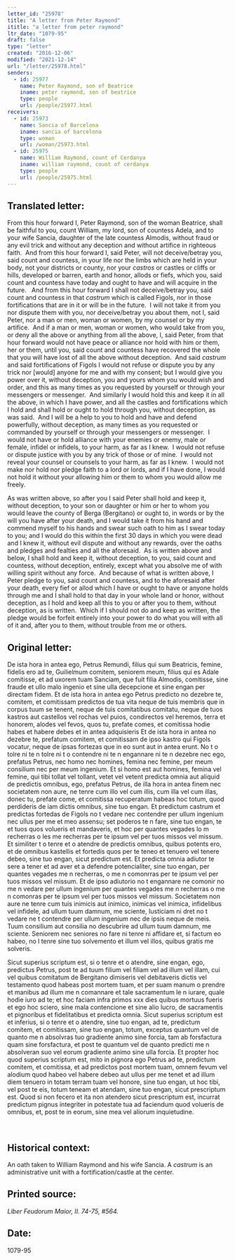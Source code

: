 ```yaml
---
letter_id: "25978"
title: "A letter from Peter Raymond"
ititle: "a letter from peter raymond"
ltr_date: "1079-95"
draft: false
type: "letter"
created: "2016-12-06"
modified: "2021-12-14"
url: "/letter/25978.html"
senders:
  - id: 25977
    name: Peter Raymond, son of Beatrice
    iname: peter raymond, son of beatrice
    type: people
    url: /people/25977.html
receivers:
  - id: 25973
    name: Sancia of Barcelona
    iname: sancia of barcelona
    type: woman
    url: /woman/25973.html
  - id: 25975
    name: William Raymond, count of Cerdanya
    iname: william raymond, count of cerdanya
    type: people
    url: /people/25975.html
---
```

<h2> Translated letter:</h2><p>From this hour forward I, Peter Raymond, son of the woman Beatrice, shall be faithful to you, count William, my lord, son of countess Adela, and to your wife Sancia, daughter of the late countess Almodis, without fraud or any evil trick and without any deception and without artifice in righteous faith.&nbsp; And from this hour forward I, said Peter, will not deceive/betray you, said count and countess, in your life nor the limbs which are held in your body, not your districts or county, nor your <i>castros</i> or castles or cliffs or hills, developed or barren, earth and honor, allods or fiefs, which you, said count and countess have today and ought to have and will acquire in the future.&nbsp;&nbsp; And from this hour forward I shall not deceive/betray you, said count and countess in that <i>castrum</i> which is called Figols, nor in those fortifications that are in it or will be in the future.&nbsp; I will not take it from you nor dispute them with you, nor deceive/betray you about them, not I, said Peter, nor a man or men, woman or women, by my counsel or by my artifice.&nbsp; And if a man or men, woman or women, who would take from you, or deny all the above or anything from all the above, I, said Peter, from that hour forward would not have peace or alliance nor hold with him or them, her or them, until you, said count and countess have recovered the whole that you will have lost of all the above without deception.&nbsp; And said <i>castrum </i>and said fortifications of Figols I would not refuse or dispute you by any trick nor [would] anyone for me and with my consent; but I would give you power over it, without deception, you and yours whom you would wish and order, and this as many times as you requested by yourself or through your messengers or messenger.&nbsp; And similarly I would hold this and keep it in all the above, in which I have power, and all the castles and fortifications which I hold and shall hold or ought to hold through you, without deception, as was said.&nbsp; And I will be a help to you to hold and have and defend powerfully, without deception, as many times as you requested or commanded by yourself or through your messengers or messenger.&nbsp; I would not have or hold alliance with your enemies or enemy, male or female, infidel or infidels, to your harm, as far as I knew.&nbsp; I would not refuse or dispute justice with you by any trick of those or of mine.&nbsp; I would not reveal your counsel or counsels to your harm, as far as I knew.&nbsp; I would not make nor hold nor pledge faith to a lord or lords, and if I have done, I would not hold it without your allowing him or them to whom you would allow me freely.</p><p>As was written above, so after you I said Peter shall hold and keep it, without deception, to your son or daughter or him or her to whom you would leave the county of Berga (Bergitano) or ought to, in words or by the will you have after your death, and I would take it from his hand and commend myself to his hands and swear such oath to him as I swear today to you; and I would do this within the first 30 days in which you were dead and I knew it, without evil dispute and without any rewards, over the oaths and pledges and fealties and all the aforesaid.&nbsp; As is written above and below, I shall hold and keep it, without deception, to you, said count and countess, without deception, entirely, except what you absolve me of with willing spirit without any force.&nbsp; And because of what is written above, I Peter pledge to you, said count and countess, and to the aforesaid after your death, every fief or allod which I have or ought to have or anyone holds through me and I shall hold to that day in your whole land or honor, without deception, as I hold and keep all this to you or after you to them, without deception, as is written.&nbsp; Which if I should not do and keep as written, the pledge would be forfeit entirely into your power to do what you will with all of it and, after you to them, without trouble from me or others.&nbsp;</p><h2 class="mt-4"> Original letter:</h2><p>De ista hora in antea ego, Petrus Remundi, filius qui sum Beatricis, femine, fidelis ero ad te, Guilielmum comitem, seniorem meum, filius qui es Adale comitisse, et ad uxorem tuam Sanciam, que fuit filia Almodis, comitisse, sine fraude et ullo malo ingenio et sine ulla decepcione et sine engan per directam fidem. Et de ista hora in antea ego Petrus predicto no dezebre te, comitem, et comitissam predictos de tua vita neque de tuis membris que in corpus tuum se tenent, neque de tuis comitatibus comitatu, neque de tuos kastros aut castellos vel rochas vel puios, condirectos vel heremos, terra et honorem, alodes vel fevos, quos tu, prefate comes, et comitissa hodie habes et habere debes et in antea adquisieris Et de ista hora in antea no dezebre te, prefatum comitem, et comitissam de ipso kastro qui Figols vocatur, neque de ipsas fortezas que in eo sunt aut in antea erunt. No t o tolre ni te n tolre ni t o contendre ni te n engannare ni te n dezebre nec ego, prefatus Petrus, nec homo nec homines, femina nec femine, per meum consilium nec per meum ingenium. Et si homo est aut homines, femina vel femine, qui tibi tollat vel tollant, vetet vel vetent predicta omnia aut aliquid de predictis omnibus, ego, prefatus Petrus, de illa hora in antea finem nec societatem non aure, ne tenre cum illo vel cum illis, cum illa vel cum illas, donec tu, prefate come, et comitissa recuperatum habeas hoc totum, quod perdideris de iam dictis omnibus, sine tuo engan. Et predictum castrum et predictas fortedas de Figols no t vedare nec contendre per ullum ingenium nec ullus per me et meo assensu; set poderos te n fare, sine tuo engan, te et tuos quos volueris et mandaveris, et hoc per quantes vegades lo m recherras o les me recherras per te ipsum vel per tuos missos vel missum. Et si­militer t o tenre et o atendre de predictis omnibus, quibus potents ero, et de omnibus kastellis et fortedis quos per te teneo et tenuero vel tenere debeo, sine tuo engan, sicut predictum est. Et predicta omnia adiutor te sere a tener et ad aver et a defendre potencialiter, sine tuo engan, per quantes vegades me n recherras, o me n comonrras per te ipsum vel per tuos missos vel missum. Et de ipso adiutorio no t engannare ne comonir no me n vedare per ullum ingenium per quantes vegades me n recherras o me n comonras per te ipsum vel per tuos missos vel missum. Societatem non aure ne tenre cum tuis inimicis aut inimico, inimicas vel inimica, infidelibus vel infidele, ad ullum tuum damnum, me sciente, Iusticiam ni dret no t vedare ne t contendre per ullum ingenium nec de ipsis neque de meis. Tuum consilium aut consilia no descubrire ad ullum tuum damnum, me sciente. Seniorem nec seniores no fare ni tenre ni affidare et, si factum eo habeo, no l tenre sine tuo solvemento et illum vel illos, quibus gratis me solveris.</p><p>Sicut superius scriptum est, si o tenre et o atendre, sine engan, ego, predictus Petrus, post te ad tuum filium vel filiam vel ad illum vel illam, cui vel quibus comitatum de Bergitano dimiseris vel debitaveris dictis vel testamento quod habeas post mortem tuam, et per suam manum o prendre et manibus ad illum me n comannare et tale sacramentum le n iurare, quale hodie iuro ad te; et hoc faciam infra primos xxx dies quibus mortuus fueris et ego hoc sciero, sine mala contencione et sine alio lucro, de sacramentis et pignoribus et fidelitatibus et predicta omnia. Sicut superius scriptum est et inferius, si o tenre et o atendre, sine tuo engan, ad te, predictum comitem, et comitissam, sine tuo engan, totum, exceptus quantum vel de quanto me n absolvras tuo gradiente animo sine forcia, tam ab forsfactura quam sine forsfactura, et post te quantum vel de quanto predicti me n absolveran suo vel eorum gradiente animo sine ulla forcia. Et propter hoc quod superius scriptum est, mito in pignora ego Petrus ad te, predictum comitem, et comitissa, et ad predictos post mortem tuam, omnem fevum vel alodium quod habeo vel habere debeo aut ullus per me tenet et ad illum diem tenuero in totam terram tuam vel honore, sine tuo engan, ut hoc tibi, vel post te eis, totum teneam et atendam, sine tuo engan, sicut prescriptum est. Quod si non fecero et ita non atendero sicut prescriptum est, incurrat predictum pignus integriter in potestate tua ad faciendum quod volueris de omnibus, et, post te in eorum, sine mea vel aliorum inquietudine.</p><p>&nbsp;</p><h2 class="mt-4"> Historical context:</h2><p>An oath taken to William Raymond and his wife Sancia. A <i>castrum</i> is an administrative unit with a fortification/castle at the center.</p><h2 class="mt-4"> Printed source:</h2><p><i>Liber Feudorum Maior,&nbsp;II. 74-75, #564.</i></p><h2 class="mt-4"> Date:</h2>1079-95